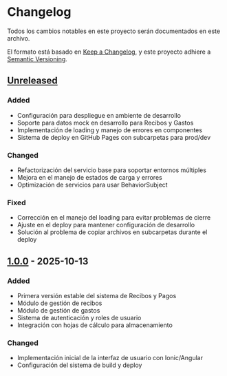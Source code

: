 # Changelog

Todos los cambios notables en este proyecto serán documentados en este archivo.

El formato está basado en [Keep a Changelog](https://keepachangelog.com/en/1.0.0/),
y este proyecto adhiere a [Semantic Versioning](https://semver.org/spec/v2.0.0.html).

## [Unreleased]

### Added
- Configuración para despliegue en ambiente de desarrollo
- Soporte para datos mock en desarrollo para Recibos y Gastos
- Implementación de loading y manejo de errores en componentes
- Sistema de deploy en GitHub Pages con subcarpetas para prod/dev

### Changed
- Refactorización del servicio base para soportar entornos múltiples
- Mejora en el manejo de estados de carga y errores
- Optimización de servicios para usar BehaviorSubject

### Fixed
- Corrección en el manejo del loading para evitar problemas de cierre
- Ajuste en el deploy para mantener configuración de desarrollo
- Solución al problema de copiar archivos en subcarpetas durante el deploy

## [1.0.0] - 2025-10-13

### Added
- Primera versión estable del sistema de Recibos y Pagos
- Módulo de gestión de recibos
- Módulo de gestión de gastos
- Sistema de autenticación y roles de usuario
- Integración con hojas de cálculo para almacenamiento

### Changed
- Implementación inicial de la interfaz de usuario con Ionic/Angular
- Configuración del sistema de build y deploy

[Unreleased]: https://github.com/katopuebla/recibos-pagos/compare/v1.0.0...HEAD
[1.0.0]: https://github.com/katopuebla/recibos-pagos/releases/tag/v1.0.0
